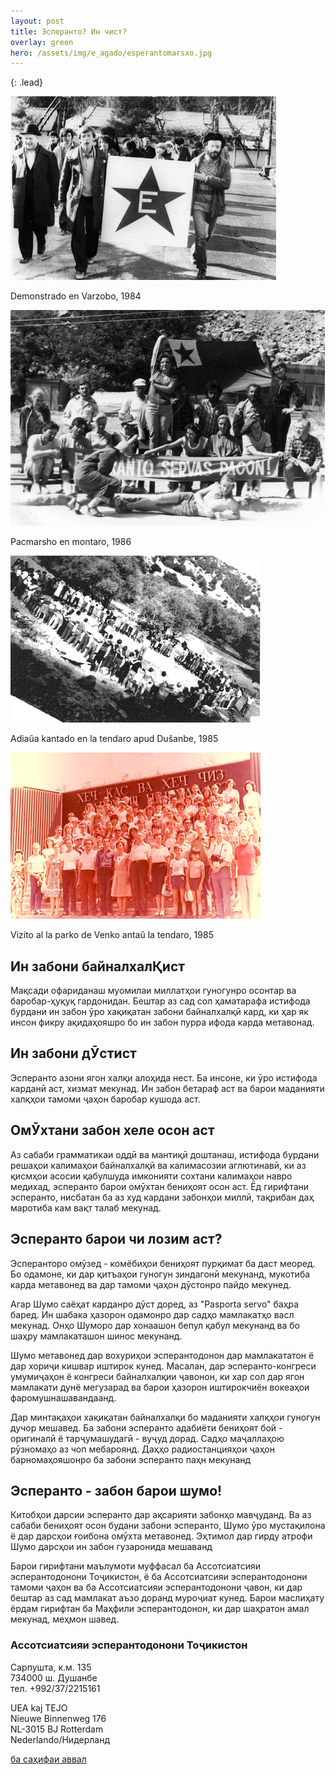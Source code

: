 ```yaml
---
layout: post
title: Эсперанто? Ин чист?
overlay: green
hero: /assets/img/e_agado/esperantomarsxo.jpg
---
```


{: .lead}

![Demonstrado en Varzobo, 1984](/assets/img/e_agado/varzobdemo.jpg)

Demonstrado en Varzobo, 1984

![Pacmarsho en montaro, 1986](/assets/img/e_agado/esperantomarsxo.jpg)

Pacmarsho en montaro, 1986
<!--break-->

![Adiaŭa kantado en la tendaro apud Duŝanbe, 1985](/assets/img/e_agado/adiauo.gif)

Adiaŭa kantado en la tendaro apud Duŝanbe, 1985

![Vizito al la parko de Venko antaŭ la tendaro, 1985](/assets/img/e_agado/renkontigxo_en_Dusxanbe.jpg)

Vizito al la parko de Venko antaŭ la tendaro, 1985

## Ин забони байналхалҚист  
  
Мақсади офариданаш муомилаи миллатҳои гуногунро осонтар ва баробар-ҳуқуқ гардонидан. Бештар аз сад сол ҳаматарафа истифода бурдани ин забон ӯро хақиқатан забони байналхалқӣ кард, ки ҳар як инсон фикру ақидаҳояшро бо ин забон пурра ифода карда метавонад.  
  
## Ин забони дӮстист  
  
Эсперанто азони ягон халқи алоҳида нест. Ба инсоне, ки ӯро истифода карданӣ аст, хизмат мекунад. Ин забон бетараф аст ва барои маданияти халқҳои тамоми ҷаҳон баробар кушода аст.  
  
## ОмӮхтани забон хеле осон аст
  
Аз сабаби грамматикаи оддӣ ва мантиқӣ доштанаш, истифода бурдани решаҳои калимаҳои байналхалқӣ ва калимасозии аглютинавӣ, ки аз қисмҳои асосии қабулшуда имконияти сохтани калимаҳои навро медихад, эсперанто барои омӯхтан бениҳоят осон аст. Ёд гирифтани эсперанто, нисбатан ба аз худ кардани забонҳои миллӣ, тақрибан даҳ маротиба кам вақт талаб мекунад.  
  
## Эсперанто барои чи лозим аст?  
  
Эсперанторо омӯзед - комёбиҳои бениҳоят пурқимат ба даст меоред. Бо одамоне, ки дар қитъаҳои гуногун зиндагонӣ мекунанд, мукотиба карда метавонед ва дар тамоми ҷаҳон дӯстонро пайдо мекунед.  

Агар Шумо саёҳат карданро дӯст доред, аз "Pasporta servo" баҳра баред. Ин шабака ҳазорон одамонро дар садҳо мамлакатҳо васл мекунад. Онҳо Шуморо дар хонаашон бепул қабул мекунанд ва бо шаҳру мамлакаташон шинос мекунанд.  

Шумо метавонед дар вохуриҳои эсперантодонон дар мамлакататон ё дар хориҷи кишвар иштирок кунед. Масалан, дар эсперанто-конгреси умумиҷаҳон ё конгреси байналхалқии ҷавонон, ки хар сол дар ягон мамлакати дунё мегузарад ва барои ҳазорон иштирокчиён вокеаҳои фаромушнашавандаанд.  

Дар минтақаҳои хақиқатан байналхалқи бо маданияти халқҳои гуногун дучор мешавед. Ба забони эсперанто адабиёти бениҳоят бой - оригиналӣ ё тарҷумашудагӣ - вуҷуд дорад. Садҳо маҷаллаҳою рӯзномаҳо аз чоп мебароянд. Даҳҳо радиостанцияҳои ҷаҳон барномаҳояшонро ба забони эсперанто паҳн мекунанд  
  
## Эсперанто - забон барои шумо!  
  
Китобҳои дарсии эсперанто дар ақсарияти забонҳо мавҷуданд. Ва аз сабаби бениҳоят осон будани забони эсперанто, Шумо ӯро мустақилона ё дар дарсҳои ғоибона омӯхта метавонед. Эҳтимол дар гирду атрофи Шумо дарсҳои ин забон гузаронида мешаванд  

Барои гирифтани маълумоти муффасал ба Ассотсиатсияи эсперантодонони Тоҷикистон, ё ба Ассотсиатсияи эсперантодонони тамоми ҷаҳон ва ба Ассотсиатсияи эсперантодонони ҷавон, ки дар бештар аз сад мамлакат аъзо доранд муроҷиат кунед. Барои маслиҳату ёрдам гирифтан ба Маҳфили эсперантодонон, ки дар шаҳратон амал мекунад, меҳмон шавед.  
  

### Ассотсиатсияи эсперантодонони  Тоҷикистон  
Сарпушта, к.м. 135  
734000 ш. Душанбе  
тел. +992/37/2215161  
  
UEA kaj TEJO  
Nieuwe Binnenweg 176  
NL-3015 BJ Rotterdam  
Nederlando/Нидерланд  
  
[ба саҳифаи аввал](espermov.htm)
